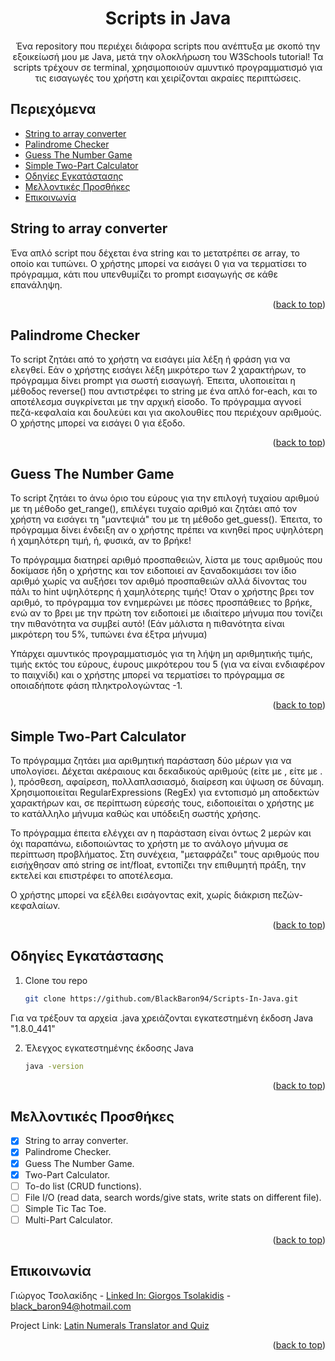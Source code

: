 <a id="readme-top"></a>
<div align="center">
  <h1 align="center">Scripts in Java</h1>

  <p align="center">
    Ένα repository που περιέχει διάφορα scripts που ανέπτυξα με σκοπό την εξοικείωσή μου με Java, μετά την ολοκλήρωση του W3Schools tutorial!
    Τα scripts τρέχουν σε terminal, χρησιμοποιούν αμυντικό προγραμματισμό για τις εισαγωγές του χρήστη και χειρίζονται ακραίες περιπτώσεις.
    </p>
</div>

## Περιεχόμενα
- [String to array converter](#String-to-array-converter)
- [Palindrome Checker](#Palindrome-Checker)
- [Guess The Number Game](#Guess-The-Number-Game)
- [Simple Two-Part Calculator](#Simple-Two-Part-Calculator)
- [Οδηγίες Εγκατάστασης](#οδηγίες-εγκατάστασης)
- [Μελλοντικές Προσθήκες](#μελλοντικές-προσθήκες)
- [Επικοινωνία](#επικοινωνία)


## String to array converter

Ένα απλό script που δέχεται ένα string και το μετατρέπει σε array, το οποίο και τυπώνει. 
Ο χρήστης μπορεί να εισάγει 0 για να τερματίσει το πρόγραμμα, κάτι που υπενθυμίζει το
prompt εισαγωγής σε κάθε επανάληψη.

<p align="right">(<a href="#readme-top">back to top</a>)</p>


## Palindrome Checker

Το script ζητάει από το χρήστη να εισάγει μία λέξη ή φράση για να ελεγθεί. Εάν ο χρήστης εισάγει
λέξη μικρότερο των 2 χαρακτήρων, το πρόγραμμα δίνει prompt για σωστή εισαγωγή.
Έπειτα, υλοποιείται η μέθοδος reverse() που αντιστρέφει το string με ένα απλό for-each, και το
αποτέλεσμα συγκρίνεται με την αρχική είσοδο. Το πρόγραμμα αγνοεί πεζά-κεφαλαία και δουλεύει και για
ακολουθίες που περιέχουν αριθμούς.
Ο χρήστης μπορεί να εισάγει 0 για έξοδο.

<p align="right">(<a href="#readme-top">back to top</a>)</p>

## Guess The Number Game

Το script ζητάει το άνω όριο του εύρους για την επιλογή τυχαίου αριθμού με τη μέθοδο get_range(), 
επιλέγει τυχαίο αριθμό και ζητάει από τον χρήστη να εισάγει τη "μαντεψιά" του με τη μέθοδο get_guess().
Έπειτα, το πρόγραμμα δίνει ένδειξη αν ο χρήστης πρέπει να κινηθεί προς υψηλότερη ή χαμηλότερη τιμή, ή, φυσικά,
αν το βρήκε! 

Το πρόγραμμα διατηρεί αριθμό προσπαθειών, λίστα με τους αριθμούς που δοκίμασε ήδη ο χρήστης και 
τον ειδοποιεί αν ξαναδοκιμάσει τον ίδιο αριθμό χωρίς να αυξήσει τον αριθμό προσπαθειών αλλά δίνοντας του πάλι
το hint υψηλότερης ή χαμηλότερης τιμής! Όταν ο χρήστης βρει τον αριθμό, το πρόγραμμα τον ενημερώνει με πόσες 
προσπάθειες το βρήκε, ενώ αν το βρει με την πρώτη τον ειδοποιεί με ιδιαίτερο μήνυμα που τονίζει την πιθανότητα
να συμβεί αυτό! (Εάν μάλιστα η πιθανότητα είναι μικρότερη του 5%, τυπώνει ένα έξτρα μήνυμα)

Υπάρχει αμυντικός προγραμματισμός για τη λήψη μη αριθμητικής τιμής, τιμής εκτός του εύρους, έυρους
μικρότερου του 5 (για να είναι ενδιαφέρον το παιχνίδι) και ο χρήστης μπορεί να τερματίσει το πρόγραμμα σε
οποιαδήποτε φάση πληκτρολογώντας -1.

<p align="right">(<a href="#readme-top">back to top</a>)</p>


## Simple Two-Part Calculator

Το πρόγραμμα ζητάει μια αριθμητική παράσταση δύο μέρων για να υπολογίσει. Δέχεται ακέραιους και δεκαδικούς 
αριθμούς (είτε με , είτε με . ), πρόσθεση, αφαίρεση, πολλαπλασιασμό, διαίρεση και ύψωση σε δύναμη.
Χρησιμοποιείται RegularExpressions (RegEx) για εντοπισμό μη αποδεκτών χαρακτήρων και, σε περίπτωση εύρεσής
τους, ειδοποιείται ο χρήστης με το κατάλληλο μήνυμα καθώς και υπόδειξη σωστής χρήσης.

Το πρόγραμμα έπειτα ελέγχει αν η παράσταση είναι όντως 2 μερών και όχι παραπάνω, ειδοποιώντας το χρήστη
με το ανάλογο μήνυμα σε περίπτωση προβλήματος. Στη συνέχεια, "μεταφράζει" τους αριθμούς που εισήχθησαν από
string σε int/float, εντοπίζει την επιθυμητή πράξη, την εκτελεί και επιστρέφει το αποτέλεσμα.

Ο χρήστης μπορεί να εξέλθει εισάγοντας exit, χωρίς διάκριση πεζών-κεφαλαίων.

<p align="right">(<a href="#readme-top">back to top</a>)</p>


## Οδηγίες Εγκατάστασης

1. Clone του repo
   ```sh
   git clone https://github.com/BlackBaron94/Scripts-In-Java.git
   ```

Για να τρέξουν τα αρχεία .java χρειάζονται εγκατεστημένη έκδοση Java "1.8.0_441"

2. Έλεγχος εγκατεστημένης έκδοσης Java
   ```sh
   java -version
   ```

<p align="right">(<a href="#readme-top">back to top</a>)</p>


## Μελλοντικές Προσθήκες

- [X] String to array converter.
- [X] Palindrome Checker.
- [X] Guess The Number Game.
- [X] Two-Part Calculator.
- [ ] To-do list (CRUD functions).
- [ ] File I/O (read data, search words/give stats, write stats on different file).
- [ ] Simple Tic Tac Toe.
- [ ] Multi-Part Calculator.

<p align="right">(<a href="#readme-top">back to top</a>)</p>


## Επικοινωνία

Γιώργος Τσολακίδης - [Linked In: Giorgos Tsolakidis](https://www.linkedin.com/in/black-baron/) - black_baron94@hotmail.com 

Project Link: [Latin Numerals Translator and Quiz](https://github.com/BlackBaron94/Latin-Numerals-Translator-and-Quiz)

<p align="right">(<a href="#readme-top">back to top</a>)</p>
